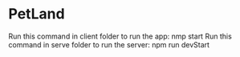 # PetLand

Run this command in client folder to run the app: nmp start
Run this command in serve folder to run the server: npm run devStart
